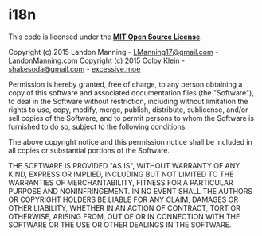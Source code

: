 # i18n

This code is licensed under the [**MIT Open Source License**][MIT].

Copyright (c) 2015 Landon Manning - LManning17@gmail.com - [LandonManning.com][LM]
Copyright (c) 2015 Colby Klein    - shakesoda@gmail.com  - [excessive.moe][exmoe]

Permission is hereby granted, free of charge, to any person obtaining a copy
of this software and associated documentation files (the "Software"), to deal
in the Software without restriction, including without limitation the rights
to use, copy, modify, merge, publish, distribute, sublicense, and/or sell
copies of the Software, and to permit persons to whom the Software is
furnished to do so, subject to the following conditions:

The above copyright notice and this permission notice shall be included in
all copies or substantial portions of the Software.

THE SOFTWARE IS PROVIDED "AS IS", WITHOUT WARRANTY OF ANY KIND, EXPRESS OR
IMPLIED, INCLUDING BUT NOT LIMITED TO THE WARRANTIES OF MERCHANTABILITY,
FITNESS FOR A PARTICULAR PURPOSE AND NONINFRINGEMENT. IN NO EVENT SHALL THE
AUTHORS OR COPYRIGHT HOLDERS BE LIABLE FOR ANY CLAIM, DAMAGES OR OTHER
LIABILITY, WHETHER IN AN ACTION OF CONTRACT, TORT OR OTHERWISE, ARISING FROM,
OUT OF OR IN CONNECTION WITH THE SOFTWARE OR THE USE OR OTHER DEALINGS IN
THE SOFTWARE.


[MIT]: http://www.opensource.org/licenses/mit-license.html
[LM]: http://LandonManning.com
[exmoe]: http://excessive.moe